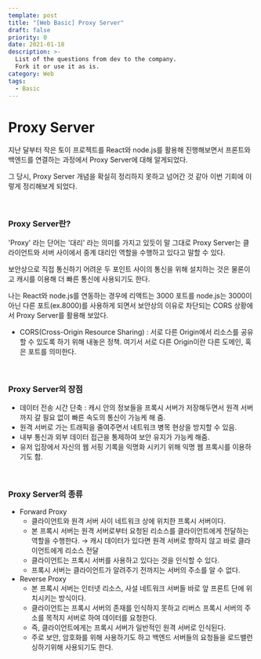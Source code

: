 ```yaml
---
template: post
title: "[Web Basic] Proxy Server"
draft: false
priority: 0
date: 2021-01-18
description: >-
  List of the questions from dev to the company.
  Fork it or use it as is.
category: Web
tags:
  - Basic
---
```


# Proxy Server

지난 달부터 작은 토이 프로젝트를 React와 node.js를 활용해 진행해보면서 프론트와 백엔드를 연결하는 과정에서 Proxy Server에 대해 알게되었다.

그 당시, Proxy Server 개념을 확실히 정리하지 못하고 넘어간 것 같아 이번 기회에 이렇게 정리해보게 되었다.

<br/>

### Proxy Server란?

'Proxy' 라는 단어는 '대리' 라는 의미를 가지고 있듯이 말 그대로 Proxy Server는 클라이언트와 서버 사이에서 중계 대리인 역할을 수행하고 있다고 말할 수 있다.

보안상으로 직접 통신하기 어려운 두 포인트 사이의 통신을 위해 설치하는 것은 물론이고 캐시를 이용해 더 빠른 통신에 사용되기도 한다.

나는 React와 node.js를 연동하는 경우에 리액트는 3000 포트를 node.js는 3000이 아닌 다른 포트(ex.8000)를 사용하게 되면서 보안상의 이유로 차단되는 CORS 상황에서 Proxy Server를 활용해 보았다.

- CORS(Cross-Origin Resource Sharing) : 서로 다른 Origin에서 리소스를 공유할 수 있도록 하기 위해 내놓은 정책. 여기서 서로 다른 Origin이란 다른 도메인, 혹은 포트를 의미한다.

<br/>

### Proxy Server의 장점

- 데이터 전송 시간 단축 : 캐시 안의 정보들을 프록시 서버가 저장해두면서 원격 서버까지 갈 필요 없이 빠른 속도의 통신이 가능케 해 줌.
- 원격 서버로 가는 트래픽을 줄여주면서 네트워크 병목 현상을 방지할 수 있음.
- 내부 통신과 외부 데이터 접근을 통제하여 보안 유지가 가능케 해줌.
- 유저 입장에서 자신의 웹 서핑 기록을 익명화 시키기 위해 익명 웹 프록시를 이용하기도 함.

<br/>

### Proxy Server의 종류

- Forward Proxy
  - 클라이언트와 원격 서버 사이 네트워크 상에 위치한 프록시 서버이다.
  - 본 프록시 서버는 원격 서버로부터 요청된 리소스를 클라이언트에게 전달하는 역할을 수행한다. → 캐시 데이터가 있다면 원격 서버로 향하지 않고 바로 클라이언트에게 리소스 전달
  - 클라이언트는 프록시 서버를 사용하고 있다는 것을 인식할 수 있다.
  - 프록시 서버는 클라이언트가 알려주기 전까지는 서버의 주소를 알 수 없다.
- Reverse Proxy
  - 본 프록시 서버는 인터넷 리소스, 사설 네트워크 서버들 바로 앞 프론트 단에 위치시키는 방식이다.
  - 클라이언트는 프록시 서버의 존재를 인식하지 못하고 리버스 프록시 서버의 주소를 목적지 서버로 하여 데이터를 요청한다.
  - 즉, 클라이언트에게는 프록시 서버가 일반적인 원격 서버로 인식된다.
  - 주로 보안, 암호화를 위해 사용하기도 하고 백엔드 서버들의 요청들을 로드밸런싱하기위해 사용되기도 한다.

<br/>

<br/>